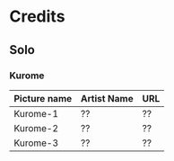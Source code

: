 # Credits

## Solo

### Kurome

Picture name | Artist Name | URL
-- | -- | --
Kurome-1 | ?? | ??
Kurome-2 | ?? | ??
Kurome-3 | ?? | ??
